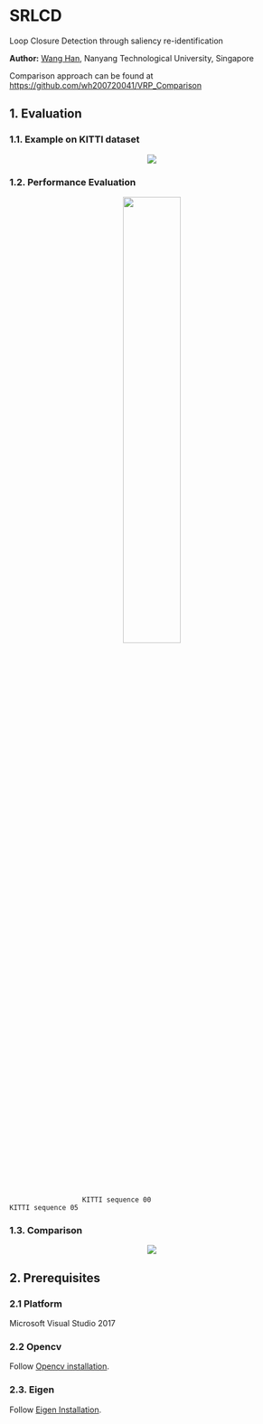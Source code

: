 # SRLCD
Loop Closure Detection through saliency re-identification

**Author:** [Wang Han](http://wanghan.pro), Nanyang Technological University, Singapore

Comparison approach can be found at https://github.com/wh200720041/VRP_Comparison


## 1. Evaluation
### 1.1. Example on KITTI dataset
<p align='center'>
<img src="https://github.com/wh200720041/SRLCD/blob/master/img/detection_examples.png"/>
</p>

### 1.2. Performance Evaluation
<p align='center'>
<img src="https://github.com/wh200720041/SRLCD/blob/master/img/precision_recall.png" width = 45% />
</p>

                      KITTI sequence 00                                  KITTI sequence 05
### 1.3. Comparison
<p align='center'>
<img src="https://github.com/wh200720041/SRLCD/blob/master/img/metrics_comparison.png"/>
</p>


## 2. Prerequisites

### 2.1 **Platform**
Microsoft Visual Studio 2017

### 2.2 **Opencv**

Follow [Opencv installation](https://www.learnopencv.com/install-opencv3-on-windows/).

### 2.3. Eigen
Follow [Eigen Installation](https://eigen.tuxfamily.org/dox/GettingStarted.html).



